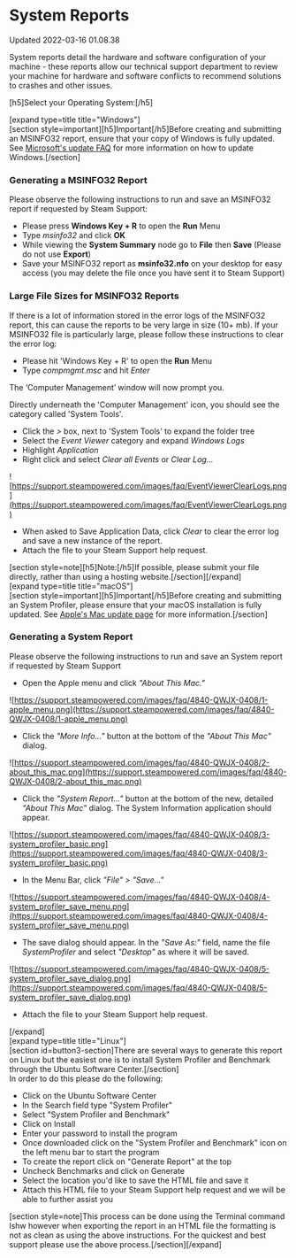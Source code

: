 # System Reports
Updated 2022-03-16 01.08.38

System reports detail the hardware and software configuration of your machine - these reports allow our technical support department to review your machine for hardware and software conflicts to recommend solutions to crashes and other issues.  
  
[h5]Select your Operating System:[/h5]  
  
[expand type=title title="Windows"]  
[section style=important][h5]Important[/h5]Before creating and submitting an MSINFO32 report, ensure that your copy of Windows is fully updated. See [Microsoft's update FAQ](https://support.microsoft.com/en-us/windows/windows-update-faq-8a903416-6f45-0718-f5c7-375e92dddeb2) for more information on how to update Windows.[/section]  
  
### Generating a MSINFO32 Report
Please observe the following instructions to run and save an MSINFO32 report if requested by Steam Support:  

* Please press **Windows Key + R** to open the **Run** Menu
* Type *msinfo32* and click **OK**
* While viewing the **System Summary** node go to **File** then **Save** (Please do not use **Export**)
* Save your MSINFO32 report as **msinfo32.nfo** on your desktop for easy access (you may delete the file once you have sent it to Steam Support)

  
  
### Large File Sizes for MSINFO32 Reports
If there is a lot of information stored in the error logs of the MSINFO32 report, this can cause the reports to be very large in size (10+ mb). If your MSINFO32 file is particularly large, please follow these instructions to clear the error log:  

* Please hit 'Windows Key + R' to open the **Run** Menu
* Type *compmgmt.msc* and hit *Enter*

  
The ‘Computer Management’ window will now prompt you.  
  
Directly underneath the 'Computer Management' icon, you should see the category called 'System Tools'.  

* Click the *>* box, next to 'System Tools' to expand the folder tree
* Select the *Event Viewer* category and expand *Windows Logs*
* Highlight *Application*
* Right click and select *Clear all Events* or *Clear Log...*  
  
![https://support.steampowered.com/images/faq/EventViewerClearLogs.png](https://support.steampowered.com/images/faq/EventViewerClearLogs.png)
* When asked to Save Application Data, click *Clear* to clear the error log and save a new instance of the report.
* Attach the file to your Steam Support help request.

  
[section style=note][h5]Note:[/h5]If possible, please submit your file directly, rather than using a hosting website.[/section][/expand]  
[expand type=title title="macOS"]   
[section style=important][h5]Important[/h5]Before creating and submitting an System Profiler, please ensure that your macOS installation is fully updated. See [Apple's Mac update page](https://support.apple.com/en-us/HT201541) for more information.[/section]  
### Generating a System Report
Please observe the following instructions to run and save an System report if requested by Steam Support  

* Open the Apple menu and click *"About This Mac."*  
  
![https://support.steampowered.com/images/faq/4840-QWJX-0408/1-apple_menu.png](https://support.steampowered.com/images/faq/4840-QWJX-0408/1-apple_menu.png)
* Click the *"More Info..."* button at the bottom of the *"About This Mac"* dialog.  
  
![https://support.steampowered.com/images/faq/4840-QWJX-0408/2-about_this_mac.png](https://support.steampowered.com/images/faq/4840-QWJX-0408/2-about_this_mac.png)
* Click the *"System Report..."* button at the bottom of the new, detailed *"About This Mac"* dialog. The System Information application should appear.  
  
![https://support.steampowered.com/images/faq/4840-QWJX-0408/3-system_profiler_basic.png](https://support.steampowered.com/images/faq/4840-QWJX-0408/3-system_profiler_basic.png)
* In the Menu Bar, click *"File" > "Save..."*  
  
![https://support.steampowered.com/images/faq/4840-QWJX-0408/4-system_profiler_save_menu.png](https://support.steampowered.com/images/faq/4840-QWJX-0408/4-system_profiler_save_menu.png)
* The save dialog should appear. In the *"Save As:"* field, name the file *SystemProfiler* and select *"Desktop"* as where it will be saved.  
  
![https://support.steampowered.com/images/faq/4840-QWJX-0408/5-system_profiler_save_dialog.png](https://support.steampowered.com/images/faq/4840-QWJX-0408/5-system_profiler_save_dialog.png)
* Attach the file to your Steam Support help request.

 [/expand]   
[expand type=title title="Linux"]  
[section id=button3-section]There are several ways to generate this report on Linux but the easiest one is to install System Profiler and Benchmark through the Ubuntu Software Center.[/section]  
In order to do this please do the following:  

* Click on the Ubuntu Software Center
* In the Search field type "System Profiler"
* Select "System Profiler and Benchmark"
* Click on Install
* Enter your password to install the program
* Once downloaded click on the "System Profiler and Benchmark" icon on the left menu bar to start the program
* To create the report click on "Generate Report" at the top
* Uncheck Benchmarks and click on Generate
* Select the location you'd like to save the HTML file and save it
* Attach this HTML file to your Steam Support help request and we will be able to further assist you

 [section style=note]This process can be done using the Terminal command lshw however when exporting the report in an HTML file the formatting is not as clean as using the above instructions. For the quickest and best support please use the above process.[/section][/expand]
